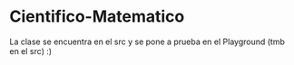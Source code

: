 # Cientifico-Matematico

La clase se encuentra en el src y se pone a prueba en el Playground (tmb en el src) :)
